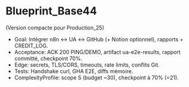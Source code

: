 # Blueprint_Base44
(Version compacte pour Production_25)

- Goal: Intégrer n8n ↔ UA ↔ GitHub (+ Notion optionnel), rapports + CREDIT_LOG.
- Acceptance: ACK 200 PING/DEMO, artifact ua-e2e-results, rapport committé, checkpoint 70%.
- Edge: secrets, TLS/CORS, timeouts, rate limits, conflits Git.
- Tests: Handshake curl, GHA E2E, diffs mémoire.
- ComplexityProfile: scope S (budget ~30), checkpoint à 70% (=21).
